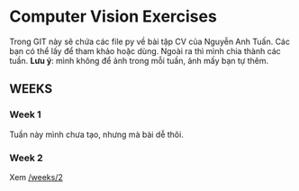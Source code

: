 # Computer Vision Exercises

Trong GIT này sẽ chứa các file py về bài tập CV của Nguyễn Anh Tuấn. Các bạn có thể lấy để tham khảo hoặc dùng. Ngoài ra thì mình chia thành các tuần. __Lưu ý__: mình không để ảnh trong mỗi tuần, ảnh mấy bạn tự thêm.

## WEEKS

### Week 1
Tuần này mình chưa tạo, nhưng mà bài dễ thôi.

### Week 2
Xem [/weeks/2]()